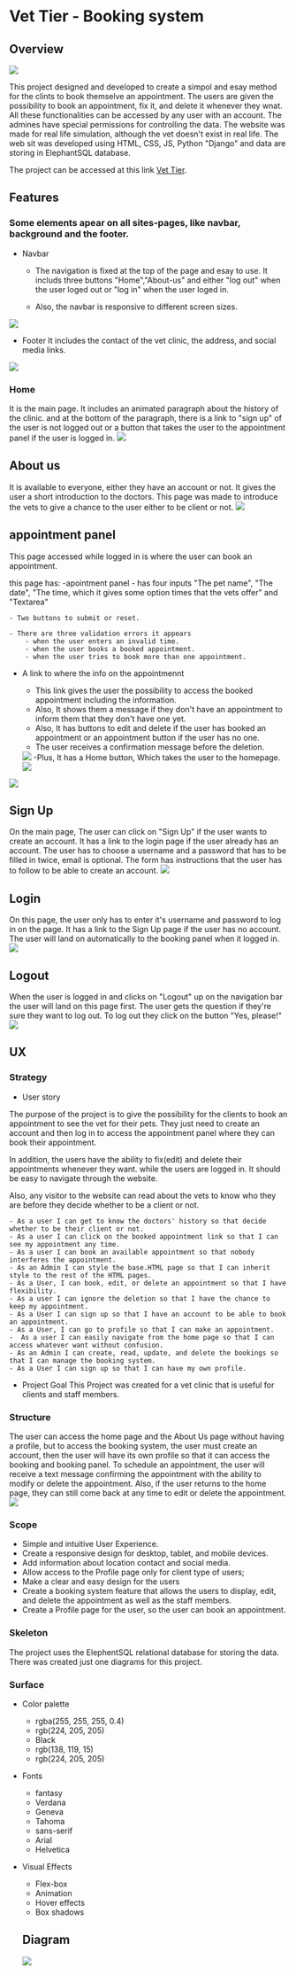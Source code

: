 # Vet Tier - Booking system

## Overview

<img src="static/images/wwww.jpg">

This project designed and developed to create a simpol and esay method for the clints to book themselve an appointment. The users are given the possibility to book an appointment, fix it, and delete it whenever they wnat. All these functionalities can be accessed by any user with an account. The admines have special permissions for controlling the data.
The website was made for real life simulation, although the vet doesn't exist in real life.
The web sit was developed using HTML, CSS, JS, Python "Django" and data are storing in ElephantSQL database.

The project can be accessed at this link [Vet Tier](https://ppfour-633113337389.herokuapp.com/).

## Features

### Some elements apear on all sites-pages, like navbar, background and the footer.

- Navbar
    - The navigation is fixed at the top of the page and esay to use. It includs three buttons "Home","About-us" and either "log out" when the user loged out or "log in" when the user loged in.

    - Also, the navbar is responsive to different screen sizes.
<img src="static/images/axdd.jpg">

- Footer
    It includes the contact of the vet clinic, the address, and social media links.
<img src="static/images/fgfdgfd.jpg">

### Home
It is the main page. It includes an animated paragraph about the history of the clinic. and at the bottom of the paragraph, there is a link to "sign up" of the user is not logged out or a button that takes the user to the appointment panel if the user is logged in.
<img src="static/images/enshot 2024-05-28 180559.png">

## About us
It is available to everyone, either they have an account or not. It gives the user a short introduction to the doctors. This page was made to introduce the vets to give a chance to the user either to be client or not. 
<img src="static/images/oiuoiuo.jpg">

## appointment panel

This page accessed while logged in is where the user can book an appointment.

this page has:
-apointment panel
    - has four inputs "The pet name", "The date", "The time, which it gives some option times that the vets offer" and "Textarea"

    - Two buttons to submit or reset.

    - There are three validation errors it appears 
        - when the user enters an invalid time.
        - when the user books a booked appointment.
        - when the user tries to book more than one appointment.

- A link to where the info on the appointmennt
    - This link gives the user the possibility to access the booked appointment including the information.
    - Also, It shows them a message if they don't have an appointment to inform them that they don't have one yet.
    - Also, It has buttons to edit and delete if the user has booked an appointment or an appointment button if the user has no one.
    - The user receives a confirmation message before the deletion.
    <img src="static/images/fgdgfgdf.jpg">
    -Plus, It has a Home button, Which takes the user to the homepage.

    <img src="static/images/rfgt.jpg">

<img src="static/images/iiiii.jpg">

## Sign Up
On the main page, The user can click on "Sign Up" if the user wants to create an account.
It has a link to the login page if the user already has an account.
The user has to choose a username and a password that has to be filled in twice, email is optional.
The form has instructions that the user has to follow to be able to create an account.
<img src="static/images/capture.jpg">

## Login
On this page, the user only has to enter it's username and password to log in on the page.
It has a link to the Sign Up page if the user has no account.
The user will land on automatically to the booking panel when it logged in.
<img src="static/images/vfrty.jpg">

## Logout
When the user is logged in and clicks on "Logout" up on the navigation bar the user will land on this page first.
The user gets the question if they're sure they want to log out.
To log out they click on the button "Yes, please!"
<img src="static/images/cccccc.jpg">

## UX
### Strategy
- User story

The purpose of the project is to give the possibility for the clients to book an appointment to see the vet for their pets. They just need to create an account and then log in to access the appointment panel where they can book their appointment.

In addition, the users have the ability to fix(edit) and delete their appointments whenever they want. while the users are logged in. It should be easy to navigate through the website.

Also, any visitor to the website can read about the vets to know who they are before they decide whether to be a client or not.

    - As a user I can get to know the doctors' history so that decide whether to be their client or not.
    - As a user I can click on the booked appointment link so that I can see my appointment any time.
    - As a user I can book an available appointment so that nobody interferes the appointment.
    - As an Admin I can style the base.HTML page so that I can inherit style to the rest of the HTML pages.
    - As a User, I can book, edit, or delete an appointment so that I have flexibility.
    - As a user I can ignore the deletion so that I have the chance to keep my appointment.
    - As a User I can sign up so that I have an account to be able to book an appointment.
    - As a User, I can go to profile so that I can make an appointment.
    -  As a user I can easily navigate from the home page so that I can access whatever want without confusion.
    - As an Admin I can create, read, update, and delete the bookings so that I can manage the booking system.
    - As a User I can sign up so that I can have my own profile.
- Project Goal
This Project was created for a vet clinic that is useful for clients and staff members.

### Structure
The user can access the home page and the About Us page without having a profile, but to access the booking system, the user must create an account, then the user will have its own profile so that it can access the booking and booking panel. To schedule an appointment, the user will receive a text message confirming the appointment with the ability to modify or delete the appointment. Also, if the user returns to the home page, they can still come back at any time to edit or delete the appointment.
<img src="static/images/niagram.drawio (2).png">

### Scope
- Simple and intuitive User Experience.
- Create a responsive design for desktop, tablet, and mobile devices.
- Add information about location contact and social media.
- Allow access to the Profile page only for client type of users;
- Make a clear and easy design for the users
- Create a booking system feature that allows the users to display, edit, and delete the appointment as well as the staff members.
- Create a Profile page for the user, so the user can book an appointment.

### Skeleton
The project uses the ElephentSQL relational database for storing the data.
There was created just one diagrams for this project.

### Surface
- Color palette
    - rgba(255, 255, 255, 0.4)
    - rgb(224, 205, 205)
    - Black
    - rgb(138, 119, 15)
    - rgb(224, 205, 205)

- Fonts
    - fantasy
    - Verdana
    - Geneva
    - Tahoma
    - sans-serif
    - Arial
    - Helvetica

- Visual Effects
    - Flex-box
    - Animation
    - Hover effects
    - Box shadows




    ## Diagram
    <img src="static/images/ntitlediagram.jpg">